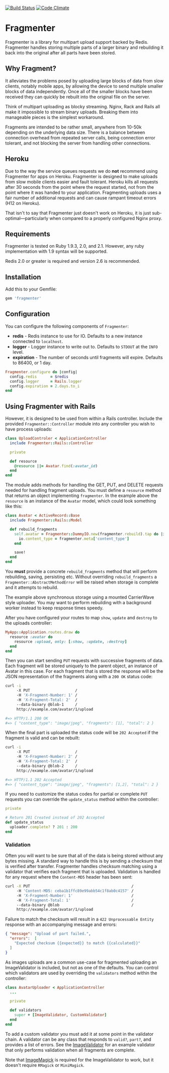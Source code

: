 [![Build Status](https://travis-ci.org/dscout/fragmenter.png?branch=master)](https://travis-ci.org/dscout/fragmenter)
[![Code Climate](https://codeclimate.com/github/dscout/fragmenter.png)](https://codeclimate.com/github/dscout/fragmenter)

# Fragmenter

Fragmenter is a library for multipart upload support backed by Redis.
Fragmenter handles storing multiple parts of a larger binary and rebuilding it
back into the original after all parts have been stored.

## Why Fragment?

It alleviates the problems posed by uploading large blocks of data from slow
clients, notably mobile apps, by allowing the device to send multiple smaller
blocks of data independently. Once all of the smaller blocks have been received
they can quickly be rebuilt into the original file on the server.

Think of multipart uploading as blocky streaming. Nginx, Rack and Rails all
make it impossible to stream binary uploads. Breaking them into manageable
pieces is the simplest workaround.

Fragments are intended to be rather small, anywhere from 10-50k depending on
the underlying data size. There is a balance between connection overhead from
repeated server calls, being connection error tolerant, and not blocking the
server from handling other connections.

## Heroku

Due to the way the service queues requests we do **not** recommend using
Fragmenter for apps on Heroku. Fragmenter is designed to make uploads from slow
mobile clients easier and fault tolerant. Heroku kills all requests after 30
seconds from the point where the request started, not from the point where it
was handed to your application. Fragmenting uploads uses a fair number of
additional requests and can cause rampant timeout errors (H12 on Heroku).

That isn't to say that Fragmenter just doesn't work on Heroku, it is just
sub-optimal—particularly when compared to a properly configured Nginx proxy.

## Requirements

Fragmenter is tested on Ruby 1.9.3, 2.0, and 2.1. However, any ruby
implementation with 1.9 syntax will be supported.

Redis 2.0 or greater is required and version 2.6 is recommended.

## Installation

Add this to your Gemfile:

```ruby
gem 'fragmenter'
```

## Configuration

You can configure the following components of `Fragmenter`:

* **redis**      - Redis instance to use for IO. Defaults to a new instance connected to `localhost`.
* **logger**     - Logger instance to write out to. Defaults to `STDOUT` at the `INFO` level.
* **expiration** - The number of seconds until fragments will expire. Defaults to 86400, or 1 day.

```ruby
Fragmenter.configure do |config|
  config.redis      = $redis
  config.logger     = Rails.logger
  config.expiration = 2.days.to_i
end
```

## Using Fragmenter with Rails

However, it is designed to be used from within a Rails controller. Include the
provided `Fragmenter::Controller` module into any controller you wish to have
process uploads:

```ruby
class UploadControler < ApplicationController
  include Fragmenter::Rails::Controller

  private

  def resource
    @resource ||= Avatar.find(:avatar_id)
  end
end
```

The module adds methods for handling the GET, PUT, and DELETE requests needed
for handling fragment uploads. You must define a `resource` method that returns
an object implementing `fragmenter`. In the example above the `resource` is an
instance of the `Avatar` model, which could look something like this:

```ruby
class Avatar < ActiveRecord::Base
  include Fragmenter::Rails::Model

  def rebuild_fragments
    self.avatar = Fragmenter::DummyIO.new(fragmenter.rebuild).tap do |io|
      io.content_type = fragmenter.meta['content_type']
    end

    save!
  end
end
```

You **must** provide a concrete `rebuild_fragments` method that will perform
rebuilding, saving, persisting etc. Without overriding `rebuild_fragments` a
`Fragmenter::AbstractMethodError` will be raised when storage is complete and
it attempts to rebuild.

The example above synchronous storage using a mounted CarrierWave style
uploader. You may want to perform rebuilding with a background worker instead
to keep response times speedy.

After you have configured your routes to map `show`, `update` and `destroy` to
the uploads controller:

```ruby
MyApp::Application.routes.draw do
  resource :avatar do
    resource :upload, only: [:show, :update, :destroy]
  end
end
```

Then you can start sending `PUT` requests with successive fragments of data.
Each fragment will be stored uniquely to the parent object, an instance of
Avatar in this case. For each fragment that is stored the response will be the
JSON representation of the fragments along with a `200 OK` status code:

```bash
curl -i
     -X PUT                    /
     -H 'X-Fragment-Number: 1' /
     -H 'X-Fragment-Total: 2'  /
     --data-binary @blob-1     /
     http://example.com/avatar/1/upload

#=> HTTP/1.1 200 OK
#=> { "content_type": "image/jpeg", "fragments": [1], "total": 2 }
```

When the final part is uploaded the status code will be `202 Accepted` if the
fragment is valid and can be rebuilt:

```bash
curl -i
     -X PUT                    /
     -H 'X-Fragment-Number: 2' /
     -H 'X-Fragment-Total: 2'  /
     --data-binary @blob-2     /
     http://example.com/avatar/1/upload

#=> HTTP/1.1 202 Accepted
#=> { "content_type": "image/jpeg", "fragments": [1,2], "total": 2 }
```

If you need to customize the status codes for partial or complete `PUT`
requests you can override the `update_status` method within the controller:

```ruby
private

# Return 201 Created instead of 202 Accepted
def update_status
  uploader.complete? ? 201 : 200
end
```

### Validation

Often you will want to be sure that all of the data is being stored without any
bytes missing. A standard way to handle this is by sending a checksum that is
verified after transfer. Fragmenter handles checksum matching using a validator
that verifies each fragment that is uploaded. Validation is handled for any request
where the `Content-MD5` header has been sent:

```bash
curl -X PUT                                             /
     -H 'Content-MD5: ceba1b1ffc89e99abb54c1f8ab0c4157' /
     -H 'X-Fragment-Number: 1'                          /
     -H 'X-Fragment-Total: 1'                           /
     --data-binary @blob                                /
     http://example.com/avatar/1/upload
```

Failure to match the checksum will result in a `422 Unprocessable Entity`
response with an accompanying message and errors:

```json
{ "message": "Upload of part failed.",
  "errors":  [
    "Expected checksum {{expected}} to match {{calculated}}"
  ]
}
```

As images uploads are a common use-case for fragmented uploading an
ImageValidator is included, but not as one of the defaults. You can control
which validators are used by overriding the `validators` method within the
controller:

```ruby
class AvatarUploader < ApplicationController
  ...

  private

  def validators
    super + [ImageValidator, CustomValidator]
  end
end
```

To add a custom validator you must add it at some point in the validator chain.
A validator can be any class that responds to `valid?`, `part?`, and provides a
list of errors. See the [ImageValidator][1] for an example validator that only
performs validation when all fragments are complete.

Note that [ImageMagick][2] is required for the ImageValidator to work, but it
doesn't require `RMagick` or `MiniMagick`.

[1]:lib/fragmenter/validators/image
[2]:http://www.imagemagick.org/script/identify.php
